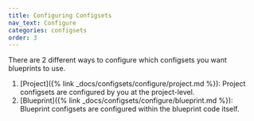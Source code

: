 ```yaml
---
title: Configuring Configsets
nav_text: Configure
categories: configsets
order: 3
---
```


There are 2 different ways to configure which configsets you want blueprints to use.

1. [Project]({% link _docs/configsets/configure/project.md %}): Project configsets are configured by you at the project-level.
2. [Blueprint]({% link _docs/configsets/configure/blueprint.md %}): Blueprint configsets are configured within the blueprint code itself.
